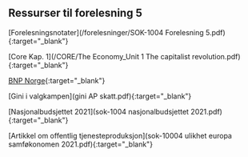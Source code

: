 ## Ressurser til forelesning 5

[Forelesningsnotater](/forelesninger/SOK-1004 Forelesning 5.pdf){:target="_blank"}

[Core Kap. 1](/CORE/The Economy_Unit 1 The capitalist revolution.pdf){:target="_blank"}

[BNP Norge](https://www.ssb.no/nasjonalregnskap-og-konjunkturer/nasjonalregnskap/statistikk/nasjonalregnskap){:target="_blank"}

[Gini i valgkampen](gini AP skatt.pdf){:target="_blank"}

[Nasjonalbudsjettet 2021](sok-1004 nasjonalbudsjettet 2021.pdf){:target="_blank"}

[Artikkel om offentlig tjenesteproduksjon](sok-10004 ulikhet europa samføkonomen 2021.pdf){:target="_blank"}
